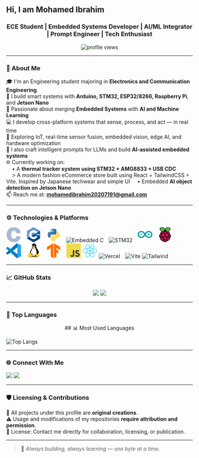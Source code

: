 ## Hi, I am Mohamed Ibrahim
<h3 align="center">ECE Student | Embedded Systems Developer | AI/ML Integrator | Prompt Engineer | Tech Enthusiast</h3>

<p align="center">
  <img src="https://komarev.com/ghpvc/?username=ibrahim307le&label=Profile%20views&color=0e75b6&style=flat" alt="profile views" />
</p>

---

### 🧠 About Me

🎓 I'm an Engineering student majoring in **Electronics and Communication Engineering**  
🔩 I build smart systems with **Arduino, STM32, ESP32/8266, Raspberry Pi**, and **Jetson Nano**  
🤖 Passionate about merging **Embedded Systems** with **AI and Machine Learning**  
💻 I develop cross-platform systems that sense, process, and act — in real time  
📡 Exploring IoT, real-time sensor fusion, embedded vision, edge AI, and hardware optimization  
🧠 I also craft intelligent prompts for LLMs and build **AI-assisted embedded systems**  
🌐 Currently working on:  
&nbsp;&nbsp;&nbsp;&nbsp;• A **thermal tracker system using STM32 + AMG8833 + USB CDC**  
&nbsp;&nbsp;&nbsp;&nbsp;> A modern fashion eCommerce store built using React + TailwindCSS + Vite. Inspired by Japanese techwear and simple UI
&nbsp;&nbsp;&nbsp;&nbsp;• Embedded **AI object detection on Jetson Nano**  
📫 Reach me at: **mohamedibrahim20207191@gmail.com**

---

### ⚙️ Technologies & Platforms

<p align="left">
  <img src="https://raw.githubusercontent.com/devicons/devicon/master/icons/c/c-original.svg" alt="C" width="40" style="margin-right: 10px;" />
  <img src="https://raw.githubusercontent.com/devicons/devicon/master/icons/cplusplus/cplusplus-original.svg" alt="C++" width="40" style="margin-right: 10px;" />
  <img src="https://raw.githubusercontent.com/devicons/devicon/master/icons/python/python-original.svg" alt="Python" width="40" style="margin-right: 10px;" />
  <img src="https://icon.icepanel.io/Technology/svg/Embedded-C.svg" alt="Embedded C" width="40" style="margin-right:10px;" />
  <img src="https://logotyp.us/file/stmicroelectronics.svg" alt="STM32" width="50" style="margin-right:10px;" />
  <img src="https://raw.githubusercontent.com/devicons/devicon/master/icons/arduino/arduino-original.svg" alt="Arduino" width="40" style="margin-right: 10px;" />
  <img src="https://raw.githubusercontent.com/devicons/devicon/master/icons/raspberrypi/raspberrypi-original.svg" alt="Raspberry Pi" width="40" style="margin-right: 10px;" />
  <img src="https://raw.githubusercontent.com/devicons/devicon/master/icons/vscode/vscode-original.svg" alt="VS Code" width="40" style="margin-right: 10px;" />
  <img src="https://raw.githubusercontent.com/devicons/devicon/master/icons/linux/linux-original.svg" alt="Linux" width="40" style="margin-right: 10px;" />
  <img src="https://raw.githubusercontent.com/devicons/devicon/master/icons/tensorflow/tensorflow-original.svg" alt="TensorFlow / AI" width="40" style="margin-right: 10px;" />
  <img src="https://raw.githubusercontent.com/devicons/devicon/master/icons/javascript/javascript-original.svg" alt="JS" width="40"/>
  <img src="https://raw.githubusercontent.com/devicons/devicon/master/icons/react/react-original.svg" alt="React" width="40"/>
  <img src="https://www.vectorlogo.zone/logos/vercel/vercel-icon.svg" alt="Vercel" width="40" style="margin-right:10px;" />
  <img src="https://vitejs.dev/logo.svg" alt="Vite" width="40"/>
  <img src="https://www.vectorlogo.zone/logos/tailwindcss/tailwindcss-icon.svg" alt="Tailwind" width="40"/>
</p>

</p>

---

### 📈 GitHub Stats

<p align="center">
  <img src="https://github-readme-stats.vercel.app/api?username=ibrahim307le&show_icons=true&theme=react&border_radius=10&hide=stars" />
  <img src="https://github-readme-streak-stats.herokuapp.com/?user=ibrahim307le&theme=react" />
</p>

---

### 📌 Top Languages

<p align="center">
  ## 📊 Most Used Languages

![Top Langs](https://github-readme-stats.vercel.app/api/top-langs/?username=ibrahim307le&layout=compact&theme=tokyonight)

</p>

---

### 🌐 Connect With Me

<p align="left">
  <a href="mailto:mohamedibrahim20207191@gmail.com"><img src="https://img.shields.io/badge/Gmail-D14836?style=flat&logo=gmail&logoColor=white" /></a>
  <a href="https://github.com/ibrahim307le"><img src="https://img.shields.io/badge/GitHub-181717?style=flat&logo=github&logoColor=white" /></a>
</p>

---

### 🛡 Licensing & Contributions

📝 All projects under this profile are **original creations**.  
⚠️ Usage and modifications of my repositories **require attribution and permission**.  
📜 License: Contact me directly for collaboration, licensing, or publication.

---

> 🔧 *Always building, always learning — one byte at a time.*
